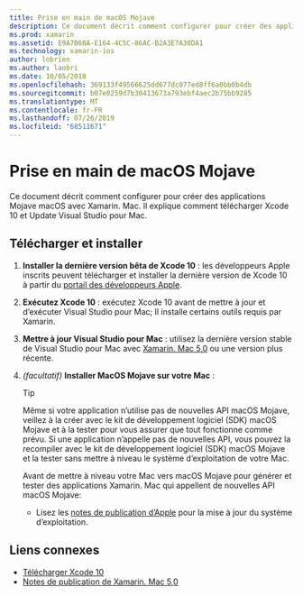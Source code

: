 ```yaml
---
title: Prise en main de macOS Mojave
description: Ce document décrit comment configurer pour créer des applications Mojave macOS avec Xamarin. Mac. Il explique comment télécharger Xcode 10 et Update Visual Studio pour Mac.
ms.prod: xamarin
ms.assetid: E9A7B68A-E164-4C5C-86AC-B2A3E7A30DA1
ms.technology: xamarin-ios
author: lobrien
ms.author: laobri
ms.date: 10/05/2018
ms.openlocfilehash: 369133f49566625dd677dc077ed8ff6a0bb0b4db
ms.sourcegitcommit: b07e0259d7b30413673a793ebf4aec2b75bb9285
ms.translationtype: MT
ms.contentlocale: fr-FR
ms.lasthandoff: 07/26/2019
ms.locfileid: "68511671"
---
```

# <a name="get-started-with-macos-mojave"></a>Prise en main de macOS Mojave

Ce document décrit comment configurer pour créer des applications Mojave macOS avec Xamarin. Mac. Il explique comment télécharger Xcode 10 et Update Visual Studio pour Mac.

## <a name="download-and-install"></a>Télécharger et installer

1. **Installer la dernière version bêta de Xcode 10** : les développeurs Apple inscrits peuvent télécharger et installer la dernière version de Xcode 10 à partir du [portail des développeurs Apple](https://developer.apple.com/download/).

2. **Exécutez Xcode 10** : exécutez Xcode 10 avant de mettre à jour et d’exécuter Visual Studio pour Mac; Il installe certains outils requis par Xamarin.

3. **Mettre à jour Visual Studio pour Mac** : utilisez la dernière version stable de Visual Studio pour Mac avec [Xamarin. Mac 5,0](https://github.com/xamarin/release-notes-archive/blob/master/release-notes/mac/xamarin.mac_5/xamarin.mac_5.0.md) ou une version plus récente.

4. _(facultatif)_ **Installer MacOS Mojave sur votre Mac** :

   > [!TIP]
   > Même si votre application n’utilise pas de nouvelles API macOS Mojave, veillez à la créer avec le kit de développement logiciel (SDK) macOS Mojave et à la tester pour vous assurer que tout fonctionne comme prévu. Si une application n’appelle pas de nouvelles API, vous pouvez la recompiler avec le kit de développement logiciel (SDK) macOS Mojave et la tester sans mettre à niveau le système d’exploitation de votre Mac.
   >
   > Avant de mettre à niveau votre Mac vers macOS Mojave pour générer et tester des applications Xamarin. Mac qui appellent de nouvelles API macOS Mojave:
   >
   > - Lisez les [notes de publication d’Apple](https://developer.apple.com/download/) pour la mise à jour du système d’exploitation.

## <a name="related-links"></a>Liens connexes

- [Télécharger Xcode 10](https://developer.apple.com/download/)
- [Notes de publication de Xamarin. Mac 5,0](https://docs.microsoft.com/xamarin/mac/release-notes/5/5.0/)
